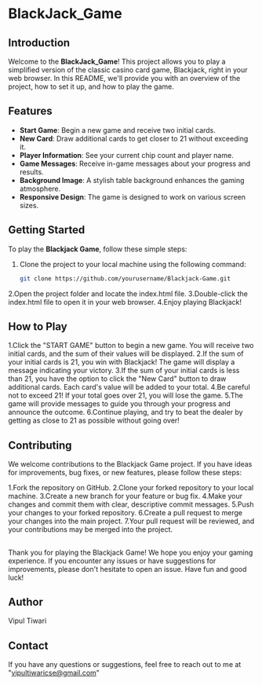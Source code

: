 # BlackJack_Game



## Introduction

Welcome to the **BlackJack_Game**! This project allows you to play a simplified version of the classic casino card game, Blackjack, right in your web browser. In this README, we'll provide you with an overview of the project, how to set it up, and how to play the game.

## Features

- **Start Game**: Begin a new game and receive two initial cards.
- **New Card**: Draw additional cards to get closer to 21 without exceeding it.
- **Player Information**: See your current chip count and player name.
- **Game Messages**: Receive in-game messages about your progress and results.
- **Background Image**: A stylish table background enhances the gaming atmosphere.
- **Responsive Design**: The game is designed to work on various screen sizes.

## Getting Started

To play the **Blackjack Game**, follow these simple steps:

1. Clone the project to your local machine using the following command:
   ```bash
   git clone https://github.com/yourusername/Blackjack-Game.git

2.Open the project folder and locate the index.html file.
3.Double-click the index.html file to open it in your web browser.
4.Enjoy playing Blackjack!

## How to Play

1.Click the "START GAME" button to begin a new game. You will receive two initial cards, and the sum of their values will be displayed.
2.If the sum of your initial cards is 21, you win with Blackjack! The game will display a message indicating your victory.
3.If the sum of your initial cards is less than 21, you have the option to click the "New Card" button to draw additional cards. Each card's value will be added to your total.
4.Be careful not to exceed 21! If your total goes over 21, you will lose the game.
5.The game will provide messages to guide you through your progress and announce the outcome.
6.Continue playing, and try to beat the dealer by getting as close to 21 as possible without going over!

## Contributing
We welcome contributions to the Blackjack Game project. If you have ideas for improvements, bug fixes, or new features, please follow these steps:

1.Fork the repository on GitHub.
2.Clone your forked repository to your local machine.
3.Create a new branch for your feature or bug fix.
4.Make your changes and commit them with clear, descriptive commit messages.
5.Push your changes to your forked repository.
6.Create a pull request to merge your changes into the main project.
7.Your pull request will be reviewed, and your contributions may be merged into the project.

##
Thank you for playing the Blackjack Game! We hope you enjoy your gaming experience. If you encounter any issues or have suggestions for improvements, please don't hesitate to open an issue. Have fun and good luck!

## Author
Vipul Tiwari

## Contact
If you have any questions or suggestions, feel free to reach out to me at "vipultiwaricse@gmail.com"







